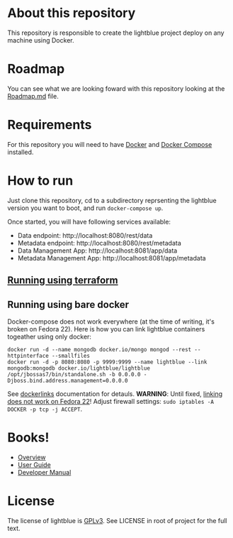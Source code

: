 # About this repository

This repository is responsible to create the lightblue project deploy on any machine using Docker.

# Roadmap

You can see what we are looking foward with this repository looking at the [Roadmap.md](https://github.com/lightblue-platform/lightblue-dockerfile/blob/master/Roadmap.md) file.

# Requirements

For this repository you will need to have [Docker](https://www.docker.com/) and [Docker Compose](http://docs.docker.com/compose/) installed.

# How to run

Just clone this repository, cd to a subdirectory reprsenting the lightblue version you want to boot, and run `docker-compose up`.

Once started, you will have following services available:

* Data endpoint: http://localhost:8080/rest/data
* Metadata endpoint: http://localhost:8080/rest/metadata
* Data Management App: http://localhost:8081/app/data
* Metadata Management App: http://localhost:8081/app/metadata

## [Running using terraform](terraform)

## Running using bare docker
Docker-compose does not work everywhere (at the time of writing, it's broken on Fedora 22). Here is how you can link lightblue containers togeather using only docker:
```
docker run -d --name mongodb docker.io/mongo mongod --rest --httpinterface --smallfiles
docker run -d -p 8080:8080 -p 9999:9999 --name lightblue --link mongodb:mongodb docker.io/lightblue/lightblue /opt/jbossas7/bin/standalone.sh -b 0.0.0.0 -Djboss.bind.address.management=0.0.0.0
```

See [dockerlinks](https://docs.docker.com/userguide/dockerlinks/) documentation for detauls. **WARNING**: Until fixed, [linking does not work on Fedora 22](https://forums.docker.com/t/docker-update-on-fedora-22-can-not-link-containers/2484)! Adjust firewall settings: ```sudo iptables -A DOCKER -p tcp -j ACCEPT```.

# Books!

* [Overview](http://jewzaam.gitbooks.io/lightblue/)
* [User Guide](http://jewzaam.gitbooks.io/lightblue-user-guide/)
* [Developer Manual](http://jewzaam.gitbooks.io/lightblue-developer-manual/)


# License

The license of lightblue is [GPLv3](https://www.gnu.org/licenses/gpl.html).  See LICENSE in root of project for the full text.
